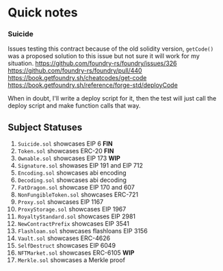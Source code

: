 # Quick notes

### Suicide

Issues testing this contract because of the old solidity version, `getCode()` was a proposed solution to this issue but not sure it will work for my situation.
https://github.com/foundry-rs/foundry/issues/326
https://github.com/foundry-rs/foundry/pull/440
https://book.getfoundry.sh/cheatcodes/get-code
https://book.getfoundry.sh/reference/forge-std/deployCode

When in doubt, I'll write a deploy script for it, then the test will just call the deploy script and make function calls that way.

## Subject Statuses

1. `Suicide.sol` showcases EIP 6 **FIN**
1. `Token.sol` showcases ERC-20 **FIN**
1. `Ownable.sol` showcases EIP 173 **WIP**
1. `Signature.sol` showases EIP 191 and EIP 712
1. `Encoding.sol` showcases abi encoding
1. `Decoding.sol` showcases abi decoding
1. `FatDragon.sol` showcase EIP 170 and 607
1. `NonFungibleToken.sol` showcases ERC-721
1. `Proxy.sol` showcases EIP 1167
1. `ProxyStorage.sol` showcases EIP 1967
1. `RoyaltyStandard.sol` showcases EIP 2981
1. `NewContractPrefix` showcases EIP 3541
1. `Flashloan.sol` showcases flashloans EIP 3156
1. `Vault.sol` showcases ERC-4626
1. `SelfDestruct` showcases EIP 6049
1. `NFTMarket.sol` showcases ERC-6105 **WIP**
1. `Merkle.sol` showcases a Merkle proof
